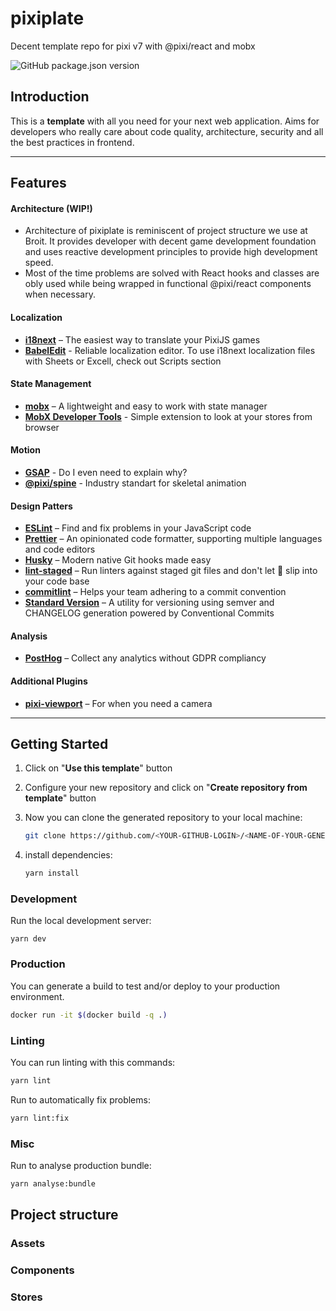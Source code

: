 # pixiplate

Decent template repo for pixi v7 with @pixi/react and mobx

![GitHub package.json version](https://img.shields.io/github/package-json/v/devianllert/nextplate?style=for-the-badge)

## Introduction
This is a **template** with all you need for your next web application. Aims for developers who really care about code quality, architecture, security and all the best practices in frontend.

---

## Features

#### Architecture (WIP!)
- Architecture of pixiplate is reminiscent of project structure we use at Broit. It provides developer with decent game development foundation and uses reactive development principles to provide high development speed.
- Most of the time problems are solved with React hooks and classes are obly used while being wrapped in functional @pixi/react components when necessary. 

#### Localization

- **[i18next](https://www.i18next.com)** – The easiest way to translate your PixiJS games
- **[BabelEdit](https://www.codeandweb.com/babeledit)** - Reliable localization editor. To use i18next localization files with Sheets or Excell, check out Scripts section

#### State Management

- **[mobx](https://github.com/mobxjs/mobx)** – A lightweight and easy to work with state manager
- **[MobX Developer Tools](https://github.com/mobxjs/mobx-devtools)** - Simple extension to look at your stores from browser

#### Motion

- **[GSAP](https://greensock.com/docs/v3/GSAP)** - Do I even need to explain why?
- **[@pixi/spine](https://github.com/pixijs/spine)** - Industry standart for skeletal animation

#### Design Patters

- **[ESLint](https://eslint.org)** – Find and fix problems in your JavaScript code
- **[Prettier](https://prettier.io)** – An opinionated code formatter, supporting multiple languages and code editors
- **[Husky](https://github.com/typicode/husky)** – Modern native Git hooks made easy
- **[lint-staged](https://github.com/okonet/lint-staged)** – Run linters against staged git files and don't let 💩 slip into your code base
- **[commitlint](https://commitlint.js.org/#/)** – Helps your team adhering to a commit convention
- **[Standard Version](https://github.com/conventional-changelog/standard-version)** – A utility for versioning using semver and CHANGELOG generation powered by Conventional Commits

#### Analysis

- **[PostHog](https://posthog.com)** – Collect any analytics without GDPR compliancy

#### Additional Plugins

- **[pixi-viewport](https://github.com/davidfig/pixi-viewport)** – For when you need a camera

---

## Getting Started

1. Click on "**Use this template**" button
2. Configure your new repository and click on "**Create repository from template**" button
3. Now you can clone the generated repository to your local machine:
    ```bash
    git clone https://github.com/<YOUR-GITHUB-LOGIN>/<NAME-OF-YOUR-GENERATED-REPOSITORY>.git
    ```

4. install dependencies:
   ```bash
   yarn install
   ```

### Development

Run the local development server:

```
yarn dev
```

### Production

You can generate a build to test and/or deploy to your production environment.

```bash
docker run -it $(docker build -q .)
```

### Linting

You can run linting with this commands:

```bash
yarn lint
```

Run to automatically fix problems:

```bash
yarn lint:fix
```
### Misc

Run to analyse production bundle:

```bash
yarn analyse:bundle
```

## Project structure

### Assets

### Components

### Stores
